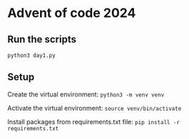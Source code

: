# Advent of code 2024

## Run the scripts

`python3 day1.py`

## Setup
Create the virtual environment:
`python3 -m venv venv`

Activate the virtual environment:
`source venv/bin/activate`

Install packages from requirements.txt file:
`pip install -r requirements.txt`
